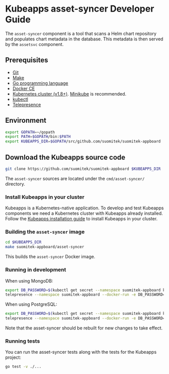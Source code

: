 # Kubeapps asset-syncer Developer Guide

The `asset-syncer` component is a tool that scans a Helm chart repository and populates chart metadata in the database. This metadata is then served by the `assetsvc` component.

## Prerequisites

- [Git](https://git-scm.com/)
- [Make](https://www.gnu.org/software/make/)
- [Go programming language](https://golang.org/dl/)
- [Docker CE](https://www.docker.com/community-edition)
- [Kubernetes cluster (v1.8+)](https://kubernetes.io/docs/setup/pick-right-solution/). [Minikube](https://github.com/kubernetes/minikbue) is recommended.
- [kubectl](https://kubernetes.io/docs/tasks/tools/install-kubectl/)
- [Telepresence](https://telepresence.io)

## Environment

```bash
export GOPATH=~/gopath
export PATH=$GOPATH/bin:$PATH
export KUBEAPPS_DIR=$GOPATH/src/github.com/suomitek/suomitek-appboard
```

## Download the Kubeapps source code

```bash
git clone https://github.com/suomitek/suomitek-appboard $KUBEAPPS_DIR
```

The `asset-syncer` sources are located under the `cmd/asset-syncer/` directory.

### Install Kubeapps in your cluster

Kubeapps is a Kubernetes-native application. To develop and test Kubeapps components we need a Kubernetes cluster with Kubeapps already installed. Follow the [Kubeapps installation guide](../../chart/suomitek-appboard/README.md) to install Kubeapps in your cluster.

### Building the `asset-syncer` image

```bash
cd $KUBEAPPS_DIR
make suomitek-appboard/asset-syncer
```

This builds the `asset-syncer` Docker image.

### Running in development

When using MongoDB:

```bash
export DB_PASSWORD=$(kubectl get secret --namespace suomitek-appboard kubeapps-mongodb -o go-template='{{index .data "mongodb-root-password" | base64decode}}')
telepresence --namespace suomitek-appboard --docker-run -e DB_PASSWORD=$DB_PASSWORD --rm -ti suomitek-appboard/asset-syncer /asset-syncer sync --database-user=root --database-url=kubeapps-mongodb --database-type=mongodb --database-name=charts stable https://kubernetes-charts.storage.googleapis.com
```

When using PostgreSQL:

```bash
export DB_PASSWORD=$(kubectl get secret --namespace suomitek-appboard kubeapps-db -o go-template='{{index .data "postgresql-password" | base64decode}}')
telepresence --namespace suomitek-appboard --docker-run -e DB_PASSWORD=$DB_PASSWORD --rm -ti suomitek-appboard/asset-syncer /asset-syncer sync --database-user=postgres --database-url=kubeapps-postgresql:5432 --database-type=postgresql --database-name=assets stable https://kubernetes-charts.storage.googleapis.com
```

Note that the asset-syncer should be rebuilt for new changes to take effect.

### Running tests

You can run the asset-syncer tests along with the tests for the Kubeapps project:

```bash
go test -v ./...
```
